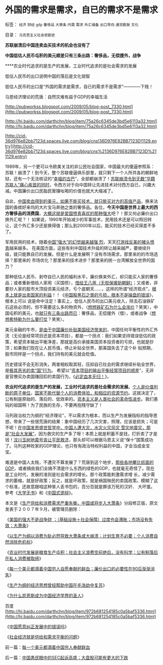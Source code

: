 # 外国的需求是需求，自已的需求不是需求

标签： `经济` `财经` `gdp` `奢侈品` `大萧条` `内需` `需求` `外汇储备` `出口导向` `通货膨胀` `文化` 

目录： `马克思主义社会悲剧史`

**苏联崩溃后中国连卖血买技术的机会也没有了**

**中国低估人民币屯积的美元顺差只有三条出路：奢侈品，无偿援外，战争**

****农业时代追求的是生产的发展，工业时代追求的是社会需求的发展

低估人民币的出口说明中国的落后是文化弱智

低估人民币的出口是“外国的需求是需求，自已的需求不是需求”————下贱！

马恩经济理论的荒唐：自然灾难有益于GDP的幸福生活

[http://pubworkss.blogspot.com/2009/05/blog-post_7330.html](http://pubworkss.blogspot.com/2009/05/blog-post_7330.html)

[http://hi.baidu.com/darthchn/blog/item/75a26c6345de3bd5e6113a32.html](http://hi.baidu.com/darthchn/blog/item/75a26c6345de3bd5e6113a32.html)

[http://cid-36d976e82bb7123d.spaces.live.com/blog/cns!36D976E82BB7123D!1129.entry](http://cid-36d976e82bb7123d.spaces.live.com/blog/cns%2136D976E82BB7123D%211129.entry)

1989年，另一个更可以令欧美关注的非公民社会国家，中国最大的傻逼参照系：苏联！崩溃了！到今天，整个苏联傻逼俱乐部里，就只剩下一个人所共各的朝鲜地狱，还有一个无法核证的“[幸福的古巴](http://hi.baidu.com/darthchn/blog/item/8361f3917e62e784a977a4a9.html)”，全部都崩溃了！[苏联崩溃令到无数“华籍苏联人”痛心疾首的同时](../../../2009/8/4/苏东巨变的真相是苏联并没有消失.md)，令西方对于向中国转让先进技术对付西方自已，兴趣大减。中国廉价出口民脂民膏赚吆喝的价值也就大大缩减了。

自此，[中国卖血得到的美元，如果不能买技术，就只能买对方的高值产品](../../../2009/2/14/外汇不是钱，是物资！“分国企，分外汇”难言吉凶.md)，换来法国的香槟好来坞的大片宝马奔驰之类的奢侈品。各位，**今天中国是世界上最大的西方奢侈品的消费国**，[大概这就是爱国愤青喜欢的那种强大](../../../2009/10/1/大国霸权主义阻碍中国和平崛起.md)吧？！那又何必廉价出口换外汇呢？！
如果说，1990年开始减少的军事技术，民用技术还是可以照旧转让，这个外汇多少还是换得值；那么到2000年以后，能买的技术已经买得差不多了。

军用民用的技术，随着[中国“强大”的幻觉越来越强
烈](../../../2009/9/28/中国怀旧复古的乌托邦传统文化.md)，天天[打游戏反美的猪头愤青](../../../2009/9/28/示形于外实侵于内的爱国道德明星.md)越来越多。
在美国方面，这些有利中国技术升级的转让越来越严，要继续升级，就只能靠自已的发展。但是什么是发展啊？没有市场需求，那里来的的市场选择？那里来的
市场优化？那里来的技术进步？那里来的统一台湾解放全世界的国力？

那种低估人民币、剥夺自已人民的福利水平，廉价换来外汇，却只能买人家的奢侈品；或者重新借给人家用（买国债），[借给王八用（无担保援助朝鲜）](../../../2010/1/11/后朝鲜将成为中国苦大仇深的对手.md)；又或者，非要抄人家的股市大顶投资美元经济，亏个底朝天……，这样的所谓“经济观点”，[根本上就是出卖国家的利益](../../../2009/9/29/民族主义可以是卖国手段，爱国与卖国可以逻辑等效.md)！！《[中国股黑石之类的亏损，根本不是操盘的错误](../../../2008/7/21/中国索罗斯做空美元剪美国人羊毛惨败的货币战争.md)》，根本上可以
说是命中注定！事实上，低估人民币的出口美元收入，除去石油铁矿石这些必须的，但不需要这么多的物资外，（[想想铁矿石为什么会涨价](../../../2007/8/29/澳大利亚铁矿石不狠宰中国那叫“没人性”.md)？笑笑），中国屯积的美元，也[就只有三条出路而已](../../../2009/12/18/市场经济是强制性的；GDP只有三条出路.md)：奢侈品，无偿援外（借），或者战争（[想想希特勒为什么要打仗](../../../2009/12/12/德国不需要主动战争，精明的希特勒打了糊涂的帐.md)？笑笑）。

美元金融的牛市，[是由于中国廉价补贴美国经济带来的](../../../2007/11/29/弱国自卑心理造成低估人民币廉价出口的历史性惨剧.md)，中国任何平衡性的外汇外流（无论是经常项目还是资本项目），都是一个拐点：我们如果坚持错误低估的政策，希望资本输出平衡净差，那就是高价承接美国资本投资者的亏损，也就是抄顶；如果我们现在让人民币值，停止补贴全世界，那美国失去了这个补
贴预期，股市同样是一个拐点，我们持有的美元就会贬值。

历史错误不会无形消失，两害相权取其轻，压抑自已社会的需求继续补贴全世界，是[极其恶劣的卖“国”行为](../../../2007/11/27/人民币如何升值？中国向世界廉价献血不可继续！.md)。
希望以“[资本项目的输出平衡经常项目的顺差](../../../2007/8/26/资本项目平衡人民币低汇率顺差损失数万亿.md)”，无非是官僚买办卖国赚回扣的卖国行为，《[必定血本无归！](../../../2008/2/28/金融规律注定中国“抄次贷底”将全军覆没.md)》。

**农业时代追求的是生产的发展，工业时代追求的是社会需求的发展**。[个人是价值判断的原子单位](../../../2010/1/21/人权是价值判断的原子单位.md)，[国家不能代替个人的消费体验，和相应的资源节约](../../../2010/3/27/生产的价值是消费者的体验；政府无法代替.md)。这就决定了，公有制是原始的、落后的、低效率的。[资本主义是人类社会的革命性进步](../../../2009/10/30/社会主义，资本主义和公民主义.md)。我们愚钝的祖国啊！为了民族的生存，不要再抱残守缺了！

马列政治权力为纲的“经济理论”，不以需求为根本，而以生产为发展指标的指导思想，带来了一些很荒唐的结果：象中国经历了几次灾害，照理，应该是损失；可是不呢！[在中国发恩盛世哲学中，中国人遭大灾，水灾火灾风灾
雪灾地震灾，那是“社会大发展”](../../../2008/11/11/计划经济调用通货膨胀：政府的成本有意义吗？.md)，因为救灾的生产多了呀！本质上就是积蓄不是钱，打折卖了才是钱！[汶川玉树地震号丧让平民救济](../../../2010/4/15/又青海地震了！中国“多灾多难”吗？.md)，那头却可以根据马恩主义说“保十”国策成功了。马列这种败家的GDP理论，也只有有政治特权利益的中国，才会当成金宝宝。

难道是中国人太贱，不遭灾不算发展了？荒唐到这个地步，[那些各地攀比纸面的GDP](../../../2009/8/2/工业化一定创造价值吗.md)，或者搞些我们全搞不清是什么东西的绿色的GDP，也就毫无奇怪了。现在是工业时代，发展的准则是社会需求的增长。那个政策能刺激需求增
长，减少需求的萎缩，就是好政策；反之，就是坏政策，就是祸国殃民的卖国政策。模糊了这个标准，还故意跟咱这种笨人丢书包的，百分百就是罪该万死的汉奸、
大坏蛋。参考《[大学无书](../../../2008/8/31/“大学无书”，远离中国式诡辩！.md)》和《[中国式诡辩](../../../2008/10/10/中国式诡辩：官本位文化之权位崇拜心魔.md)》。

本文是《[生产供给和消费需求严重失衡，中国或将步入大萧条](http://darthvad.blog.163.com/blog/static/5339947020094100020525/)》分段修正版，原文发表于２００７年９月，被管理员删除：

《[美国的强大不是战争财
；（基础设施＋社会保障）过度也会滞胀；市场没有失效；大萧条](../../../2010/4/22/美国的强大，不是因为发了战争财.md)》

《[以生产为纲以消费为耻必然导致大萧条或大崩溃；计划生育不必要；个人消费自然消除危机标](../../../2010/4/22/以消费为耻必然导致大萧条或大倒退.md)》

《[农业时代发展是粮食生产屯积；社会主义浪费空前绝后，没有科学；公有制落后在私人消费被取缔](../../../2010/4/23/公有制落后因私人消费被取缔.md)》

《[每一个美元都滴着中国穷人自愿奉献的鲜血；廉价出口的必要性在90后渐渐消失](../../../2010/4/23/每一个美元都滴着中国穷人奉献鲜血.md)》

《[生产为纲的经济思想曾经帮助中国在毛浩劫中复苏](http://hi.baidu.com/darthchn/blog/item/99acc5d83ef9dfe138012f30.html)》

《[为什么凯恩斯成为中国经济学界的圣人](http://darthvad.blog.163.com/blog/static/53399470200953111452935/)》

百度[http://hi.baidu.com/darthchn/blog/item/972b681254185c0a5baf5336.html](http://hi.baidu.com/darthchn/blog/item/972b681254185c0a5baf5336.html)

《[中国愿意纠正发展中的错误吗](http://hi.baidu.com/darthchn/blog/item/75a26c6345de3bd5e6113a32.html)》

《[社会经济就是供给和需求平衡的问题](http://hi.baidu.com/darthchn/blog/item/99acc5d83efddfe138012f3c.html)》

前一篇：[每一个美元都滴着中国穷人奉献鲜血](../../../2010/4/23/每一个美元都滴着中国穷人奉献鲜血.md)

后一篇：[中国愚民眼中的SEC起诉高盛；大盘股可能有更大的下跌](../../../2010/4/23/中国愚民眼中的SEC起诉高盛；大盘股可能有更大的下跌.md)